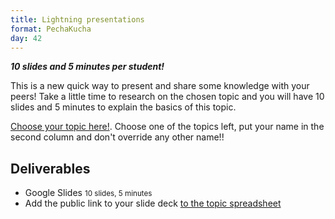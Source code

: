 ```yaml
---
title: Lightning presentations
format: PechaKucha
day: 42
---
```


***10 slides and 5 minutes per student!***

This is a new quick way to present and share some knowledge with your peers! Take a little time to research on the chosen topic and you will have 10 slides and 5 minutes to explain the basics of this topic.

[Choose your topic here!](https://docs.google.com/spreadsheets/d/1qUxnNbg8bhTyk35UjFu4JL5gWIWCHUvL3RDw_C433C4/edit?usp=sharing). Choose one of the topics left, put your name in the second column and don't override any other name!!


## Deliverables

- Google Slides <small>10 slides, 5 minutes</small>
- Add the public link to your slide deck [to the topic spreadsheet](https://docs.google.com/spreadsheets/d/1qUxnNbg8bhTyk35UjFu4JL5gWIWCHUvL3RDw_C433C4/edit?usp=sharing)
